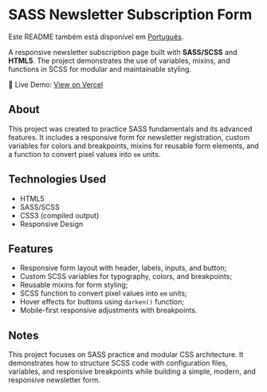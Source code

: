 <h1>SASS Newsletter Subscription Form</h1>
<p>
    Este README também está disponível em <a href="./README.pt-br.md">Português</a>.
</p>
<p>
    A responsive newsletter subscription page built with
    <strong>SASS/SCSS</strong> and <strong>HTML5</strong>.
    The project demonstrates the use of variables, mixins, and functions in SCSS
    for modular and maintainable styling.
</p>
<p>
    🔗 Live Demo: <a href="https://sass-newsletter-form-asrdrgm.vercel.app/" target="_blank">View on Vercel</a>
</p>
<h2>About</h2>
<p>
    This project was created to practice SASS fundamentals and its advanced features.
    It includes a responsive form for newsletter registration,
    custom variables for colors and breakpoints, mixins for reusable form elements,
    and a function to convert pixel values into <code>em</code> units.
</p>
<h2>Technologies Used</h2>
<ul>
    <li>HTML5</li>
    <li>SASS/SCSS</li>
    <li>CSS3 (compiled output)</li>
    <li>Responsive Design</li>
</ul>
<h2>Features</h2>
<ul>
    <li>Responsive form layout with header, labels, inputs, and button;</li>
    <li>Custom SCSS variables for typography, colors, and breakpoints;</li>
    <li>Reusable mixins for form styling;</li>
    <li>SCSS function to convert pixel values into <code>em</code> units;</li>
    <li>Hover effects for buttons using <code>darken()</code> function;</li>
    <li>Mobile-first responsive adjustments with breakpoints.</li>
</ul>
<h2>Notes</h2>
<p>
    This project focuses on SASS practice and modular CSS architecture.
    It demonstrates how to structure SCSS code with configuration files,
    variables, and responsive breakpoints while building a simple,
    modern, and responsive newsletter form.
</p>
